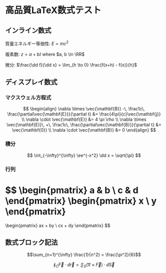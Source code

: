 # 高品質LaTeX数式テスト

## インライン数式
質量エネルギー等価性: $E = mc^2$

複素数: $z = a + b\ii$ where $a, b \in \RR$

微分: $\frac{\dd f}{\dd x} = \lim_{h \to 0} \frac{f(x+h) - f(x)}{h}$

## ディスプレイ数式

### マクスウェル方程式
$$
\begin{align}
\nabla \times \vec{\mathbf{B}} -\, \frac1c\, \frac{\partial\vec{\mathbf{E}}}{\partial t} &= \frac{4\pi}{c}\vec{\mathbf{j}} \\
\nabla \cdot \vec{\mathbf{E}} &= 4 \pi \rho \\
\nabla \times \vec{\mathbf{E}}\, +\, \frac1c\, \frac{\partial\vec{\mathbf{B}}}{\partial t} &= \vec{\mathbf{0}} \\
\nabla \cdot \vec{\mathbf{B}} &= 0
\end{align}
$$

### 積分
$$
\int_{-\infty}^{\infty} \ee^{-x^2} \dd x = \sqrt{\pi}
$$

### 行列
$$
\begin{pmatrix}
a & b \\
c & d
\end{pmatrix}
\begin{pmatrix}
x \\
y
\end{pmatrix}
=
\begin{pmatrix}
ax + by \\
cx + dy
\end{pmatrix}
$$

## 数式ブロック記法

```math
\sum_{n=1}^{\infty} \frac{1}{n^2} = \frac{\pi^2}{6}
```

```math
\oint_C \vec{F} \cdot \dd\vec{r} = \iint_S (\nabla \times \vec{F}) \cdot \dd\vec{S}
```
